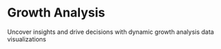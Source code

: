 # Growth Analysis
 Uncover insights and drive decisions with dynamic growth analysis data visualizations
